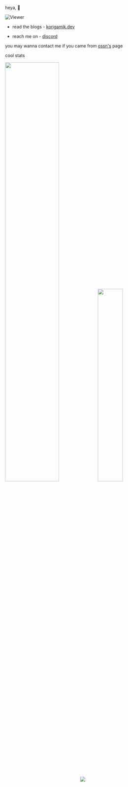 
heya, 👋 

![Viewer](https://komarev.com/ghpvc/?username=korigamik&color=green)


- read the blogs - [korigamik.dev](https://korigamik.dev)

- reach me on -  [discord](https://discord.com/users/600005860227547157/)


you may wanna contact me if you came from [ossn's](https://github.com/ossnsut/) page

cool stats

<p float="left">
  <img src="https://github-readme-stats-chi-tan.vercel.app/api?username=korigamik&include_all_commits=true&show_icons=true&hide_title=true&hide_border=true&theme=dark" width="59%" />
  <img src="https://github-readme-stats-chi-tan.vercel.app/api/top-langs/?username=korigamik&langs_count=10&layout=compact&theme=dark&hide_border=true" width="40%" />
</p>


<p align="middle">
	<img src="https://skillicons.dev/icons?i=linux,neovim,latex,haskell,cpp,ts,python,kotlin,nodejs,deno,rust,go,git,regex" />
</p>


